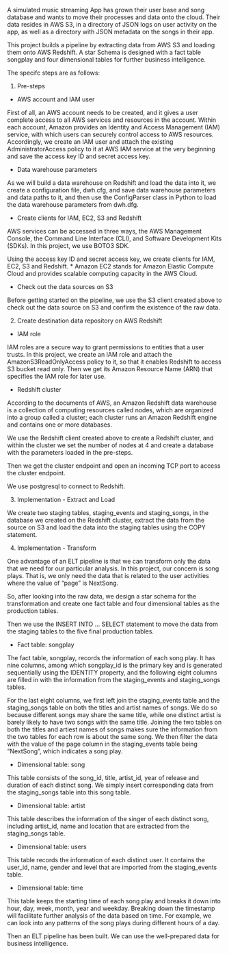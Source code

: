 
A simulated music streaming App has grown their user base and song database and wants to move their processes and data onto the cloud. Their data resides in AWS S3, in a directory of JSON logs on user activity on the app, as well as a directory with JSON metadata on the songs in their app.

This project builds a pipeline by extracting data from AWS S3 and loading them onto AWS Redshift. A star Schema is designed with a fact table songplay and four dimensional tables for further business intelligence.

The specifc steps are as follows:

1. Pre-steps

- AWS account and IAM user

First of all, an AWS account needs to be created, and it gives a user complete access to all AWS services and resources in the account. 
Within each account, Amazon provides an Identity and Access Management (IAM) service, with which users can securely control access to AWS resources. Accordingly, we create an IAM user and attach the existing AdministratorAccess policy to it at AWS IAM service at the very beginning and save the access key ID and secret access key.

- Data warehouse parameters

As we will build a data warehouse on Redshift and load the data into it, we create a configuration file, dwh.cfg, and save data warehouse parameters and data paths to it, and then use the ConfigParser class in Python to load the data warehouse parameters from dwh.dfg.

- Create clients for IAM, EC2, S3 and Redshift

AWS services can be accessed in three ways, the AWS Management Console, the Command Line Interface (CLI), and Software Development Kits (SDKs). In this project, we use BOTO3 SDK. 

Using the access key ID and secret access key, we create clients for IAM, EC2, S3 and Redshift. * Amazon EC2 stands for Amazon Elastic Compute Cloud and provides scalable computing capacity in the AWS Cloud.

- Check out the data sources on S3

Before getting started on the pipeline, we use the S3 client created above to check out the data source on S3 and confirm the existence of the raw data.

2. Create destination data repository on AWS Redshift

- IAM role

IAM roles are a secure way to grant permissions to entities that a user trusts. In this project, we create an IAM role and attach the AmazonS3ReadOnlyAccess policy to it, so that it enables Redshift to access S3 bucket read only. Then we get its Amazon Resource Name (ARN) that specifies the IAM role for later use. 

- Redshift cluster

According to the documents of AWS, an Amazon Redshift data warehouse is a collection of computing resources called nodes, which are organized into a group called a cluster; each cluster runs an Amazon Redshift engine and contains one or more databases.

We use the Redshift client created above to create a Redshift cluster, and within the cluster we set the number of nodes at 4 and create a database with the parameters loaded in the pre-steps.

Then we get the cluster endpoint and open an incoming TCP port to access the cluster endpoint.

We use postgresql to connect to Redshift.

3. Implementation - Extract and Load

We create two staging tables, staging_events and staging_songs, in the database we created on the Redshift cluster, extract the data from the source on S3 and load the data into the staging tables using the COPY statement.

4. Implementation - Transform

One advantage of an ELT pipeline is that we can transform only the data that we need for our particular analysis. In this project, our concern is song plays. That is, we only need the data that is related to the user activities where the value of “page” is NextSong.

So, after looking into the raw data, we design a star schema for the transformation and create one fact table and four dimensional tables as the production tables.

Then we use the INSERT INTO ... SELECT statement to move the data from the staging tables to the five final production tables.

- Fact table: songplay

The fact table, songplay, records the information of each song play. It has nine columns, among which songplay_id is the primary key and is generated sequentially using the IDENTITY property, and the following eight columns are filled in with the information from the staging_events and staging_songs tables.

For the last eight columns, we first left join the staging_events table and the staging_songs table on both the titles and artist names of songs. We do so because different songs may share the same title, while one distinct artist is barely likely to have two songs with the same title. Joining the two tables on both the titles and artiest names of songs makes sure the information from the two tables for each row is about the same song. We then filter the data with the value of the page column in the staging_events table being “NextSong”, which indicates a song play.

- Dimensional table: song

This table consists of the song_id, title, artist_id, year of release and duration of each distinct song. We simply insert corresponding data from the staging_songs table into this song table.

- Dimensional table: artist

This table describes the information of the singer of each distinct song, including artist_id, name and location that are extracted from the staging_songs table.

- Dimensional table: users

This table records the information of each distinct user. It contains the user_id, name, gender and level that are imported from the staging_events table.

- Dimensional table: time

This table keeps the starting time of each song play and breaks it down into hour, day, week, month, year and weekday. Breaking down the timestamp will facilitate further analysis of the data based on time. For example, we can look into any patterns of the song plays during different hours of a day.

Then an ELT pipeline has been built. We can use the well-prepared data for business intelligence.

